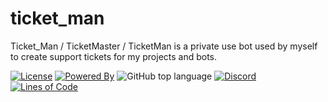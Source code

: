 # ticket_man

Ticket_Man / TicketMaster / TicketMan is a private use bot used by myself to create support tickets for my projects and bots.

<div>
    
[![License](https://img.shields.io/badge/License-MIT-green?style=for-the-badge)](./LICENSE)
[![Powered By](https://img.shields.io/badge/Powered_by-py--cord_&amp;_Python-green?style=for-the-badge&logo=python)](https://github.com/Pycord-Development/pycord)
![GitHub top language](https://img.shields.io/github/languages/top/IotaSpencer/ticket_man?style=for-the-badge)
[![Discord](https://img.shields.io/discord/497246541053165570?style=for-the-badge)](https://discord.gg/nBB7K5y)
[![Lines of Code](https://tokei.ekzhang.com/b1/github/IotaSpencer/ticket_man)](https://github.com/IotaSpencer/ticket_man)
</div>